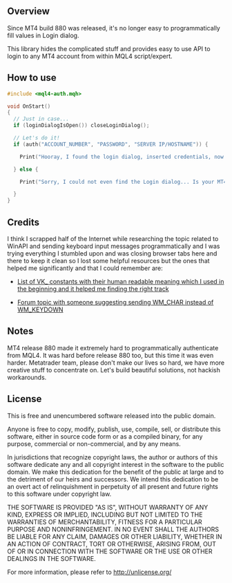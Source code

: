 Overview
--------

Since MT4 build 880 was released, it's no longer easy to programmatically fill
values in Login dialog.

This library hides the complicated stuff and provides
easy to use API to login to any MT4 account from within MQL4 script/expert.


How to use
----------

```c
#include <mql4-auth.mqh>

void OnStart()
{
  // Just in case...
  if (loginDialogIsOpen()) closeLoginDialog();

  // Let's do it!
  if (auth("ACCOUNT_NUMBER", "PASSWORD", "SERVER IP/HOSTNAME")) {

    Print("Hooray, I found the login dialog, inserted credentials, now wait until MT4 connects :)");

  } else {

    Print("Sorry, I could not even find the Login dialog... Is your MT4 older than v880 or something?");

  }
}
```

Credits
-------

I think I scrapped half of the Internet while researching the topic related to
WinAPI and sending keyboard input messages programmatically and I was
trying everything I stumbled upon and was closing browser tabs here and there
to keep it clean so I lost some helpful resources but the ones that helped me
significantly and that I could remember are:

- [List of VK_ constants with their human readable meaning which I used in the beginning and it helped me finding the right track](https://msdn.microsoft.com/en-us/library/windows/desktop/dd375731(v=vs.85).aspx)

- [Forum topic with someone suggesting sending WM_CHAR instead of WM_KEYDOWN](https://facepunch.com/showthread.php?t=781744)

Notes
-----

MT4 release 880 made it extremely hard to programmatically authenticate from MQL4.
It was hard before release 880 too, but this time it was even harder.
Metatrader team, please don't make our lives so hard, we have more creative stuff to
concentrate on. Let's build beautiful solutions, not hackish workarounds.

License
-------

This is free and unencumbered software released into the public domain.

Anyone is free to copy, modify, publish, use, compile, sell, or
distribute this software, either in source code form or as a compiled
binary, for any purpose, commercial or non-commercial, and by any
means.

In jurisdictions that recognize copyright laws, the author or authors
of this software dedicate any and all copyright interest in the
software to the public domain. We make this dedication for the benefit
of the public at large and to the detriment of our heirs and
successors. We intend this dedication to be an overt act of
relinquishment in perpetuity of all present and future rights to this
software under copyright law.

THE SOFTWARE IS PROVIDED "AS IS", WITHOUT WARRANTY OF ANY KIND,
EXPRESS OR IMPLIED, INCLUDING BUT NOT LIMITED TO THE WARRANTIES OF
MERCHANTABILITY, FITNESS FOR A PARTICULAR PURPOSE AND NONINFRINGEMENT.
IN NO EVENT SHALL THE AUTHORS BE LIABLE FOR ANY CLAIM, DAMAGES OR
OTHER LIABILITY, WHETHER IN AN ACTION OF CONTRACT, TORT OR OTHERWISE,
ARISING FROM, OUT OF OR IN CONNECTION WITH THE SOFTWARE OR THE USE OR
OTHER DEALINGS IN THE SOFTWARE.

For more information, please refer to [<http://unlicense.org/>](http://unlicense.org)
